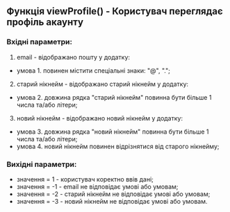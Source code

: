 ## Функція viewProfile() - Користувач переглядає профіль акаунту

### Вхідні параметри:
1. email - відображано пошту у додатку:
- умова 1. повинен містити спеціальні знаки: "@", ".";
2. старий нікнейм - відображано старий нікнейм у додатку:
- умова 2. довжина рядка "старий нікнейм" повинна бути більше 1 числа та/або літери;
3. новий нікнейм - відображано новий нікнейм у додатку:
- умова 3. довжина рядка "новий нікнейм" повинна бути більше 1 числа та/або літери;
- умова 4. новий нікнейм повинен відрізнятися від старого нікнейму;
### Вихідні параметри:
- значення = 1 - користувач коректно ввів дані;
- значення = -1 - email не відповідає умові або умовам;
- значення = -2 - старий нікнейм не відповідає умові або умовам;
- значення = -3 - новий нікнейм не відповідає умові або умовам.
